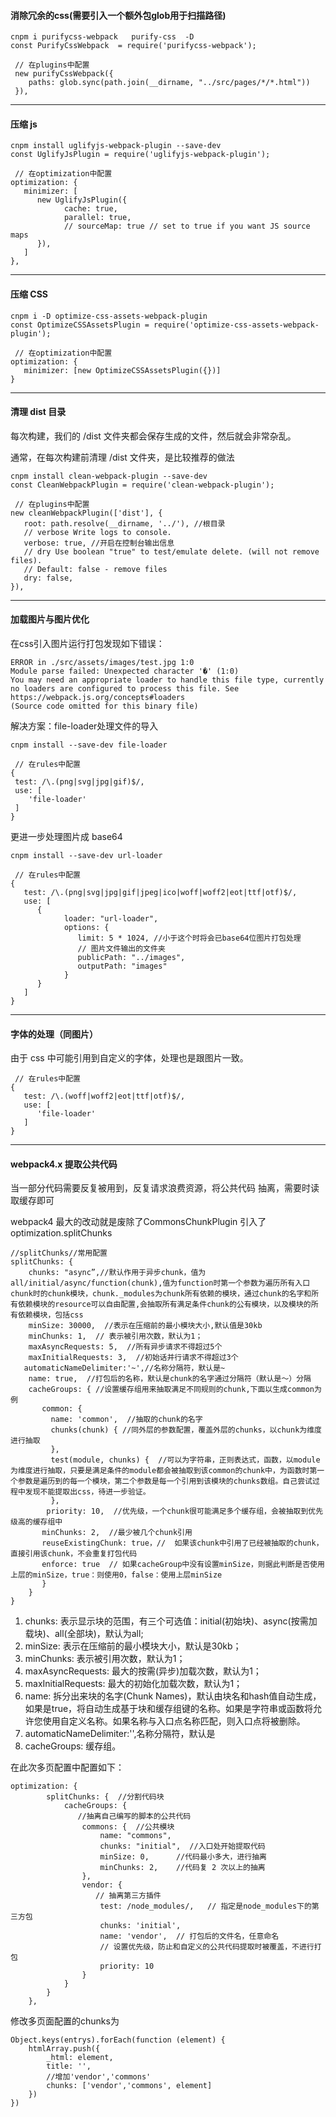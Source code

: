 #### 消除冗余的css(需要引入一个额外包glob用于扫描路径)
```
cnpm i purifycss-webpack   purify-css  -D
const PurifyCssWebpack  = require('purifycss-webpack');
```
```
 // 在plugins中配置
 new purifyCssWebpack({
    paths: glob.sync(path.join(__dirname, "../src/pages/*/*.html"))
 }),
```
---

#### 压缩 js
```
cnpm install uglifyjs-webpack-plugin --save-dev
const UglifyJsPlugin = require('uglifyjs-webpack-plugin');
```
```
 // 在optimization中配置
optimization: {
   minimizer: [
      new UglifyJsPlugin({
            cache: true,
            parallel: true,
            // sourceMap: true // set to true if you want JS source maps
      }),
   ]
},
```
---
#### 压缩 CSS
```
cnpm i -D optimize-css-assets-webpack-plugin
const OptimizeCSSAssetsPlugin = require('optimize-css-assets-webpack-plugin');
```
```
 // 在optimization中配置
optimization: {
   minimizer: [new OptimizeCSSAssetsPlugin({})]
}
```

---
#### 清理 dist 目录
每次构建，我们的 /dist 文件夹都会保存生成的文件，然后就会非常杂乱。

通常，在每次构建前清理 /dist 文件夹，是比较推荐的做法
```
cnpm install clean-webpack-plugin --save-dev
const CleanWebpackPlugin = require('clean-webpack-plugin');
```
```
 // 在plugins中配置
new cleanWebpackPlugin(['dist'], {
   root: path.resolve(__dirname, '../'), //根目录
   // verbose Write logs to console.
   verbose: true, //开启在控制台输出信息
   // dry Use boolean "true" to test/emulate delete. (will not remove files).
   // Default: false - remove files
   dry: false,
}),
```

---
#### 加载图片与图片优化
在css引入图片运行打包发现如下错误：

```
ERROR in ./src/assets/images/test.jpg 1:0
Module parse failed: Unexpected character '�' (1:0)
You may need an appropriate loader to handle this file type, currently no loaders are configured to process this file. See https://webpack.js.org/concepts#loaders
(Source code omitted for this binary file)
```
解决方案：file-loader处理文件的导入
```
cnpm install --save-dev file-loader
```
```
 // 在rules中配置
{
 test: /\.(png|svg|jpg|gif)$/,
 use: [
    'file-loader'
 ]
}
```

更进一步处理图片成 base64
```
cnpm install --save-dev url-loader
```
```
 // 在rules中配置
{
   test: /\.(png|svg|jpg|gif|jpeg|ico|woff|woff2|eot|ttf|otf)$/,
   use: [
      {
            loader: "url-loader",
            options: {
               limit: 5 * 1024, //小于这个时将会已base64位图片打包处理
               // 图片文件输出的文件夹
               publicPath: "../images",
               outputPath: "images"
            }
      }
   ]
}
```
---
#### 字体的处理（同图片）
由于 css 中可能引用到自定义的字体，处理也是跟图片一致。
```
 // 在rules中配置
{
   test: /\.(woff|woff2|eot|ttf|otf)$/,
   use: [
      'file-loader'
   ]
}
```

---
#### webpack4.x 提取公共代码
当一部分代码需要反复被用到，反复请求浪费资源，将公共代码 抽离，需要时读取缓存即可

webpack4 最大的改动就是废除了CommonsChunkPlugin 引入了 optimization.splitChunks
```
//splitChunks//常用配置
splitChunks: {
    chunks: "async”,//默认作用于异步chunk，值为all/initial/async/function(chunk),值为function时第一个参数为遍历所有入口chunk时的chunk模块，chunk._modules为chunk所有依赖的模块，通过chunk的名字和所有依赖模块的resource可以自由配置,会抽取所有满足条件chunk的公有模块，以及模块的所有依赖模块，包括css
    minSize: 30000,  //表示在压缩前的最小模块大小,默认值是30kb
    minChunks: 1,  // 表示被引用次数，默认为1；
    maxAsyncRequests: 5,  //所有异步请求不得超过5个
    maxInitialRequests: 3,  //初始话并行请求不得超过3个
   automaticNameDelimiter:'~',//名称分隔符，默认是~
    name: true,  //打包后的名称，默认是chunk的名字通过分隔符（默认是～）分隔
    cacheGroups: { //设置缓存组用来抽取满足不同规则的chunk,下面以生成common为例
       common: {
         name: 'common',  //抽取的chunk的名字
         chunks(chunk) { //同外层的参数配置，覆盖外层的chunks，以chunk为维度进行抽取
         },
         test(module, chunks) {  //可以为字符串，正则表达式，函数，以module为维度进行抽取，只要是满足条件的module都会被抽取到该common的chunk中，为函数时第一个参数是遍历到的每一个模块，第二个参数是每一个引用到该模块的chunks数组。自己尝试过程中发现不能提取出css，待进一步验证。
         },
        priority: 10,  //优先级，一个chunk很可能满足多个缓存组，会被抽取到优先级高的缓存组中
       minChunks: 2,  //最少被几个chunk引用
       reuseExistingChunk: true，//  如果该chunk中引用了已经被抽取的chunk，直接引用该chunk，不会重复打包代码
       enforce: true  // 如果cacheGroup中没有设置minSize，则据此判断是否使用上层的minSize，true：则使用0，false：使用上层minSize
       }
    }
}
```
1. chunks: 表示显示块的范围，有三个可选值：initial(初始块)、async(按需加载块)、all(全部块)，默认为all;
2. minSize: 表示在压缩前的最小模块大小，默认是30kb；
3. minChunks: 表示被引用次数，默认为1；
4. maxAsyncRequests: 最大的按需(异步)加载次数，默认为1；
5. maxInitialRequests: 最大的初始化加载次数，默认为1；
6. name: 拆分出来块的名字(Chunk Names)，默认由块名和hash值自动生成，如果是true，将自动生成基于块和缓存组键的名称。如果是字符串或函数将允许您使用自定义名称。如果名称与入口点名称匹配，则入口点将被删除。
7. automaticNameDelimiter:'',名称分隔符，默认是
8. cacheGroups: 缓存组。

在此次多页配置中配置如下：
```
optimization: {
        splitChunks: {  //分割代码块
            cacheGroups: {  
               //抽离自己编写的脚本的公共代码
                commons: {  //公共模块 
                    name: "commons",
                    chunks: "initial",  //入口处开始提取代码
                    minSize: 0,      //代码最小多大，进行抽离
                    minChunks: 2,    //代码复 2 次以上的抽离
                },
                vendor: {   
                   // 抽离第三方插件
                    test: /node_modules/,   // 指定是node_modules下的第三方包
                    chunks: 'initial',
                    name: 'vendor',  // 打包后的文件名，任意命名    
                    // 设置优先级，防止和自定义的公共代码提取时被覆盖，不进行打包
                    priority: 10
                }
            }
        }
    },
```
修改多页面配置的chunks为
```
Object.keys(entrys).forEach(function (element) {
    htmlArray.push({
        _html: element,
        title: '',
        //增加'vendor','commons'
        chunks: ['vendor','commons', element]
    })
})
```